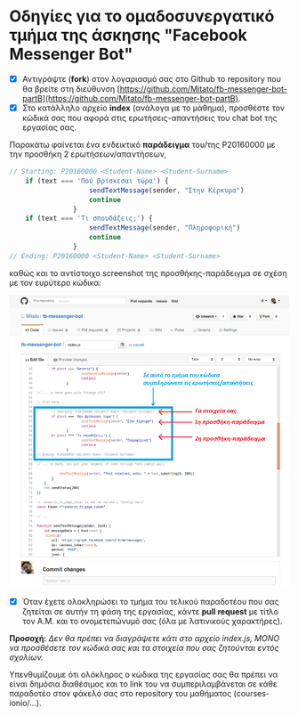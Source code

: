 # Οδηγίες για το ομαδοσυνεργατικό τμήμα της άσκησης "Facebook Messenger Bot"

- [x] Αντιγράψτε (**fork**) στον λογαριασμό σας στο Github το repository που θα βρείτε στη διεύθυνση [https://github.com/Mitato/fb-messenger-bot-partB](https://github.com/Mitato/fb-messenger-bot-partB).
- [x] Στο κατάλληλο αρχείο **index** (ανάλογα με το μάθημα), προσθέστε τον κώδικά σας που αφορά στις ερωτήσεις-απαντήσεις του chat bot της εργασίας σας.

Παρακάτω φαίνεται ένα ενδεικτικό **παράδειγμα** του/της P20160000 με την προσθήκη 2 ερωτήσεων/απαντήσεων,

```javascript
// Starting: P20160000 <Student-Name> <Student-Surname>
	if (text === 'Πού βρίσκεσαι τώρα') {
        	        sendTextMessage(sender, "Στην Κέρκυρα")
                	continue
            	}             
	if (text === 'Τι σπουδάζεις;') {
        	        sendTextMessage(sender, "Πληροφορική")
                	continue
            	}
// Ending: P20160000 <Student-Name> <Student-Surname>
```
καθώς και το αντίστοιχο screenshot της προσθήκης-παράδειγμα σε σχέση με τον ευρύτερο κώδικα:

![Παράδειγμα](example_screenshot01.bmp)

- [x] Όταν έχετε ολοκληρώσει το τμήμα του τελικού παραδοτέου που σας ζητείται σε αυτήν τη φάση της εργασίας, κάντε **pull request** με τίτλο τον Α.Μ. και το ονομετεπώνυμό σας (όλα με λατινικούς χαρακτήρες).

**Προσοχή:** *Δεν θα πρέπει να διαγράψετε κάτι στο αρχείο index.js, ΜΟΝΟ να προσθέσετε τον κώδικά σας και τα στοιχεία που σας ζητούνται εντός σχολίων.*

Υπενθυμίζουμε ότι ολόκληρος ο κώδικα της εργασίας σας θα πρέπει να είναι δημόσια διαθέσιμος και το link του να συμπεριλαμβάνεται σε κάθε παραδοτέο στον φάκελό σας στο repository του μαθήματος (courses-ionio/...).
